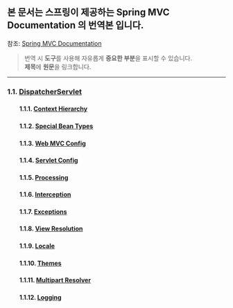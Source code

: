 ## 본 문서는 스프링이 제공하는 Spring MVC Documentation 의 번역본 입니다.

참조: [Spring MVC Documentation](https://docs.spring.io/spring/docs/current/spring-framework-reference/web.html#mvc-servlet)

> 번역 시 **도구**를 사용해 자유롭게 **중요한 부분**을 표시할 수 있습니다.<br>
> **제목**에 **원문**을 링크합니다.  

<hr>

### 1.1. [DispatcherServlet](DispatcherServlet/1.1%20DispatcherServlet.md)

#### 　　1.1.1. [Context Hierarchy](DispatcherServlet/1.1.1.%20Context%20Hierarchy)
#### 　　1.1.2. [Special Bean Types](DispatcherServlet/1.1.2.%20Special%20Bean%20Types)
#### 　　1.1.3. [Web MVC Config](DispatcherServlet/1.1.3.%20Web%20MVC%20Config)
#### 　　1.1.4. [Servlet Config](DispatcherServlet/1.1.4.%20Servlet%20Config)
#### 　　1.1.5. [Processing](DispatcherServlet/1.1.5.%20Processing)
#### 　　1.1.6. [Interception](DispatcherServlet/1.1.6.%20Interception)
#### 　　1.1.7. [Exceptions](DispatcherServlet/1.1.7.%20Exceptions)
#### 　　1.1.8. [View Resolution](DispatcherServlet/1.1.8.%20View%20Resolution)
#### 　　1.1.9. [Locale](DispatcherServlet/1.1.9.%20Locale)
#### 　　1.1.10. [Themes](DispatcherServlet/1.1.10.%20Themes)
#### 　　1.1.11. [Multipart Resolver](DispatcherServlet/1.1.11.%20Multipart%20Resolver)
#### 　　1.1.12. [Logging](DispatcherServlet/1.1.12.%20Logging)
